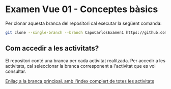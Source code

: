 # Examen Vue 01 - Conceptes bàsics

Per clonar aquesta branca del repositori cal executar la següent comanda:

```bash
git clone --single-branch --branch CapoCarlosExamen1 https://github.com/picuu/m14.git
```

## Com accedir a les activitats?

El repositori conté una branca per cada activitat realitzada. Per accedir a les activitats, cal seleccionar la branca corresponent a l'activitat que es vol consultar.

[Enllaç a la branca principal, amb l'index complert de totes les activitats](https://github.com/picuu/m14?tab=readme-ov-file#branques-per-activitat)
